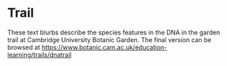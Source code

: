 
# Trail 

These text blurbs describe the species features in the DNA in the garden trail at Cambridge University Botanic Garden. The final version can be browsed at https://www.botanic.cam.ac.uk/education-learning/trails/dnatrail
